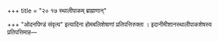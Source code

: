 +++
title = "२० १७ स्थालीपाकम् ब्राह्मणान्"

+++
"ओदनपिण्डं संवृत्य" इत्यादिना होमबलिशेषाणां प्रतिपत्तिरुक्ता ।
इदानीमीशानस्थालीपाकशेषस्य प्रतिपत्तिमाह—

